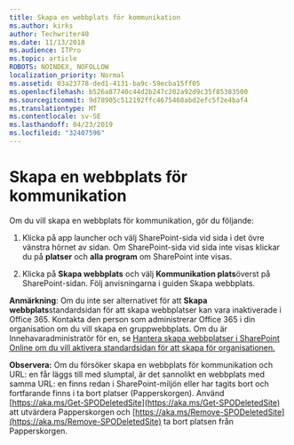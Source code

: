 ```yaml
---
title: Skapa en webbplats för kommunikation
ms.author: kirks
author: Techwriter40
ms.date: 11/13/2018
ms.audience: ITPro
ms.topic: article
ROBOTS: NOINDEX, NOFOLLOW
localization_priority: Normal
ms.assetid: 03a23778-ded1-4131-ba9c-59ecba15ff05
ms.openlocfilehash: b526a87740c44d2b247c202a92d9c35f85383500
ms.sourcegitcommit: 9d78905c512192ffc4675468abd2efc5f2e4baf4
ms.translationtype: MT
ms.contentlocale: sv-SE
ms.lasthandoff: 04/23/2019
ms.locfileid: "32407596"
---
```

# <a name="create-a-communication-site"></a>Skapa en webbplats för kommunikation

Om du vill skapa en webbplats för kommunikation, gör du följande: 
  
1. Klicka på app launcher och välj SharePoint-sida vid sida i det övre vänstra hörnet av sidan. Om SharePoint-sida vid sida inte visas klickar du på **platser** och **alla program** om SharePoint inte visas. 
    
2. Klicka på **Skapa webbplats** och välj **Kommunikation plats**överst på SharePoint-sidan. Följ anvisningarna i guiden Skapa webbplats. 
    
 **Anmärkning**: Om du inte ser alternativet för att **Skapa webbplats**standardsidan för att skapa webbplatser kan vara inaktiverade i Office 365. Kontakta den person som administrerar Office 365 i din organisation om du vill skapa en gruppwebbplats. Om du är Innehavaradministratör för en, se [Hantera skapa webbplatser i SharePoint Online om du vill aktivera standardsidan för att skapa för organisationen.](https://go.microsoft.com/fwlink/?linkid=2018780)
  
 **Observera:** Om du försöker skapa en webbplats för kommunikation och URL: en får läggs till med slumptal, är det sannolikt en webbplats med samma URL: en finns redan i SharePoint-miljön eller har tagits bort och fortfarande finns i ta bort platser (Papperskorgen). Använd [https://aka.ms/Get-SPODeletedSite](https://aka.ms/Get-SPODeletedSite) att utvärdera Papperskorgen och [https://aka.ms/Remove-SPODeletedSite](https://aka.ms/Remove-SPODeletedSite) ta bort platsen från Papperskorgen. 
  

